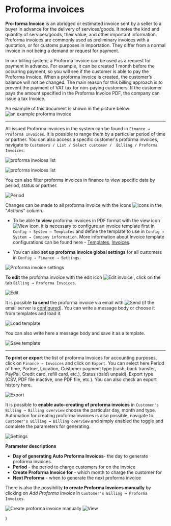 Proforma invoices
==========

**Pro-forma Invoice** is an abridged or estimated invoice sent by a seller to a buyer in advance for the delivery of services/goods. It notes the kind and quantity of services/goods, their value, and other important information. Proforma invoices are commonly used as preliminary invoices with a quotation, or for customs purposes in importation. They differ from a normal invoice in not being a demand or request for payment.

In our billing system, a Proforma Invoice can be used as a request for payment in advance. For example, it can be created 1 month before the occurring payment, so you will see if the customer is able to pay the Proforma Invoice. When a proforma invoice is created, the customer’s balance will not be changed. The main reason for this billing approach is to prevent the payment of VAT tax for non-paying customers. If the customer pays the amount specified in the Proforma Invoice PDF, the company can issue a tax Invoice.

An example of this document is shown in the picture below:
![an example proforma invoice](proforma.png)

---
All issued Proforma invoices in the system can be found in `Finance → Proforma Invoices`.  It is possible to range them by a particular period of time or partner. You can also access a specific customer's proforma invoices, navigate to `Customers / List / Select customer /  Billing / Proforma Invoices`:

![proforma invoices list](list.png)

![proforma invoices list](customer_list.png)

You can also filter proforma invoices in finance to view specific data by period, status or partner.

![Period](period.png)

Changes can be made to all proforma invoice with the icons <icon class="image-icon">![Icons](invoices_icons.png)</icon> in the "*Actions*" column.

* To be able **to view** proforma invoices in PDF format with the view icon <icon class="image-icon">![View icon](view_invoice.png)</icon>, it is necessary to configure an invoice template first in `Config → System → Templates` and define the template to use in `Config → System → Company information`.
More information about Invoice template configurations can be found here - [Templates](configuration/system/templates/templates.md), [Invoices](finance/invoices/invoices.md).

* You can also **set up proforma invoice global settings** for all customers in `Config → Finance → Settings`.

![Proforma invoice settings](proforma_invoice_settings.png)


**To edit** the proforma invoice with the edit icon <icon class="image-icon">![Edit invoice](edit_invoice.png)</icon> , click on the tab `Billing → Proforma Invoices`.

![Edit](edit_proforma_invoice.png)


It is possible **to send** the proforma invoice via email with <icon class="image-icon">![Send](send_invoiceviamail.png)</icon> (if the email server is [configured](configuration/main_configuration/email_config/email_config.md)).
You can write a message body or choose it from templates and load it.

![Load template](load_template.png)


You can also write here a message body and save it as a template.

![Save template](save_template.png)


---
**To print or export** the list of proforma invoices for accounting purposes, click on `Finance → Invoices` and click on `Export`. You can select here Period of time, Partner, Location, Customer payment type (cash, bank transfer, PayPal, Credit card, refill card, etc.), Status (paid\ unpaid), Export type (CSV, PDF file inactive, one PDF file, etc.). You can also check an export history here.

![Export](export.png)


It is possible to **enable auto-creating of proforma invoices** in `Customer's Billing → Billing overview`  choose the particular day, month and type.
Automation for creating proforma invoices is also possible, navigate to `Customer's Billing → Billing overview` and simply enabled the toggle and complete the parameters for generating.

![Settings](settings.png)

**Parameter descriptions**

* **Day of generating Auto Proforma Invoices**- the day to generate proforma invoices
* **Period** - the period to charge customers for on the invoice
* **Create Proforma Invoice for** - which month to charge the customer for
* **Next Proforma** - when to generate the next proforma invoice


There is also the possibility **to create Proforma Invoices manually** by clicking on *Add Proforma Invoice* in `Customer's Billing → Proforma Invoices`.

![Create proforma invoice manually](manually.png)
![View](check.png)

)
